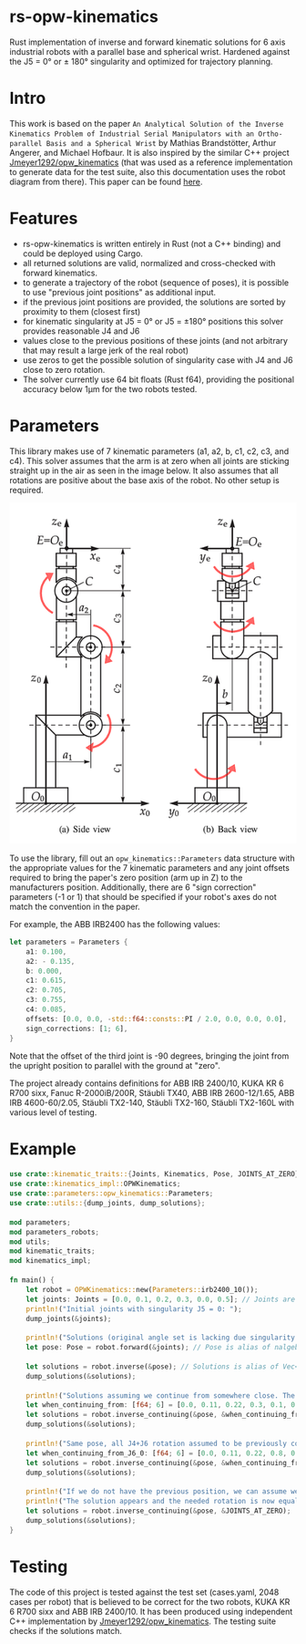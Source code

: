 # rs-opw-kinematics

Rust implementation of inverse and forward kinematic solutions for 6 axis industrial robots with a parallel base 
and spherical wrist. Hardened against the J5 = 0&deg; or &plusmn; 180&deg; singularity and optimized for trajectory planning.

# Intro

This work is based on the paper `An Analytical Solution of the Inverse Kinematics Problem
of Industrial Serial Manipulators with an Ortho-parallel Basis and a Spherical Wrist` by
Mathias Brandstötter, Arthur Angerer, and Michael Hofbaur. It is also inspired by the similar
C++ project [Jmeyer1292/opw_kinematics](https://github.com/Jmeyer1292/opw_kinematics) (that was used as a reference
implementation to generate data for the test suite, also this documentation uses the robot diagram from there).
This paper can be found
[here](https://www.researchgate.net/profile/Mathias-Brandstoetter/publication/264212870_An_Analytical_Solution_of_the_Inverse_Kinematics_Problem_of_Industrial_Serial_Manipulators_with_an_Ortho-parallel_Basis_and_a_Spherical_Wrist/links/53d2417e0cf2a7fbb2e98b09/An-Analytical-Solution-of-the-Inverse-Kinematics-Problem-of-Industrial-Serial-Manipulators-with-an-Ortho-parallel-Basis-and-a-Spherical-Wrist.pdf).

# Features
- rs-opw-kinematics is written entirely in Rust (not a C++ binding) and could be deployed using Cargo.
- all returned solutions are valid, normalized and cross-checked with forward kinematics. 
- to generate a trajectory of the robot (sequence of poses), it is possible to use "previous joint positions" as additional input.
- if the previous joint positions are provided, the solutions are sorted by proximity to them (closest first)
- for kinematic singularity at J5 = 0&deg; or J5 = &plusmn;180&deg; positions this solver provides reasonable J4 and J6
- values close to the previous positions of these joints (and not arbitrary that may result a large jerk of the real robot)
- use zeros to get the possible solution of singularity case with J4 and J6 close to zero rotation.
- The solver currently use 64 bit floats (Rust f64), providing the positional accuracy below 1&micro;m for
  the two robots tested.

# Parameters

This library makes use of 7 kinematic parameters (a1, a2, b, c1, c2, c3, and c4). This solver assumes that the arm is 
at zero when all joints are sticking straight up in the air as seen in the image below. It also assumes that all 
rotations are positive about the base axis of the robot. No other setup is required. 

![OPW Diagram](documentation/opw.png)

To use the library, fill out an `opw_kinematics::Parameters` data structure with the appropriate values for the 7
kinematic parameters and any joint offsets required to bring the paper's zero position (arm up in Z) to the
manufacturers position. Additionally, there are 6 "sign correction" parameters (-1 or 1) that should be specified if
your robot's axes do not match the convention in the paper.

For example, the ABB IRB2400 has the following values:

```Rust
let parameters = Parameters {
    a1: 0.100,
    a2: - 0.135,
    b: 0.000,
    c1: 0.615,
    c2: 0.705,
    c3: 0.755,
    c4: 0.085,
    offsets: [0.0, 0.0, -std::f64::consts::PI / 2.0, 0.0, 0.0, 0.0],
    sign_corrections: [1; 6],
}
``` 

Note that the offset of the third joint is -90 degrees, bringing the joint from the upright position to parallel with
the ground at "zero".

The project already contains definitions for ABB IRB 2400/10, KUKA KR 6 R700 sixx, Fanuc R-2000iB/200R, Stäubli TX40,
ABB IRB 2600-12/1.65, ABB IRB 4600-60/2.05, Stäubli TX2-140, Stäubli TX2-160, Stäubli TX2-160L with various level of
testing. 

# Example

```Rust
use crate::kinematic_traits::{Joints, Kinematics, Pose, JOINTS_AT_ZERO};
use crate::kinematics_impl::OPWKinematics;
use crate::parameters::opw_kinematics::Parameters;
use crate::utils::{dump_joints, dump_solutions};

mod parameters;
mod parameters_robots;
mod utils;
mod kinematic_traits;
mod kinematics_impl;

fn main() {
    let robot = OPWKinematics::new(Parameters::irb2400_10());
    let joints: Joints = [0.0, 0.1, 0.2, 0.3, 0.0, 0.5]; // Joints are alias of [f64; 6]
    println!("Initial joints with singularity J5 = 0: ");
    dump_joints(&joints);

    println!("Solutions (original angle set is lacking due singularity there: ");
    let pose: Pose = robot.forward(&joints); // Pose is alias of nalgebra::Isometry3<f64>

    let solutions = robot.inverse(&pose); // Solutions is alias of Vec<Joints>
    dump_solutions(&solutions);

    println!("Solutions assuming we continue from somewhere close. The 'lost solution' returns");
    let when_continuing_from: [f64; 6] = [0.0, 0.11, 0.22, 0.3, 0.1, 0.5];
    let solutions = robot.inverse_continuing(&pose, &when_continuing_from);
    dump_solutions(&solutions);

    println!("Same pose, all J4+J6 rotation assumed to be previously concentrated on J4 only");
    let when_continuing_from_J6_0: [f64; 6] = [0.0, 0.11, 0.22, 0.8, 0.1, 0.0];
    let solutions = robot.inverse_continuing(&pose, &when_continuing_from_J6_0);
    dump_solutions(&solutions);

    println!("If we do not have the previous position, we can assume we want J4, J6 close to 0.0");
    println!("The solution appears and the needed rotation is now equally distributed between J4 and J6.");
    let solutions = robot.inverse_continuing(&pose, &JOINTS_AT_ZERO);
    dump_solutions(&solutions);
}

```

# Testing
The code of this project is tested against the test set (cases.yaml, 2048 cases per robot) that is 
believed to be correct for the two robots, KUKA KR 6 R700 sixx and ABB IRB 2400/10. It has been produced 
using independent C++ implementation by [Jmeyer1292/opw_kinematics](https://github.com/Jmeyer1292/opw_kinematics). The testing suite checks if the solutions
match.


